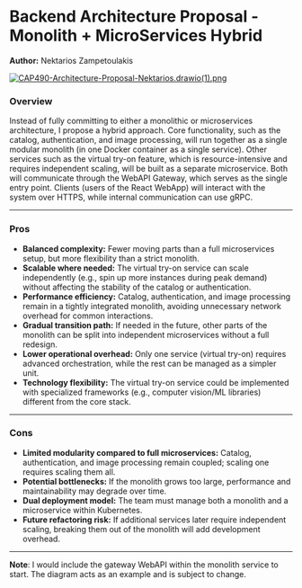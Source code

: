 # Backend Architecture Proposal - Monolith + MicroServices Hybrid

**Author:** Nektarios Zampetoulakis

[![CAP490-Architecture-Proposal-Nektarios.drawio(1).png](https://bookstack.nekzampehomelab.org/uploads/images/gallery/2025-09/scaled-1680-/cap490-architecture-proposal-nektarios-drawio1.png)](https://bookstack.nekzampehomelab.org/uploads/images/gallery/2025-09/cap490-architecture-proposal-nektarios-drawio1.png)

### Overview

Instead of fully committing to either a monolithic or microservices architecture, I propose a hybrid approach. Core functionality, such as the catalog, authentication, and image processing, will run together as a single modular monolith (in one Docker container as a single service). Other services such as the virtual try-on feature, which is resource-intensive and requires independent scaling, will be built as a separate microservice. Both will communicate through the WebAPI Gateway, which serves as the single entry point. Clients (users of the React WebApp) will interact with the system over HTTPS, while internal communication can use gRPC.

---

### Pros

- **Balanced complexity:** Fewer moving parts than a full microservices setup, but more flexibility than a strict monolith.
- **Scalable where needed:** The virtual try-on service can scale independently (e.g., spin up more instances during peak demand) without affecting the stability of the catalog or authentication.
- **Performance efficiency:** Catalog, authentication, and image processing remain in a tightly integrated monolith, avoiding unnecessary network overhead for common interactions.
- **Gradual transition path:** If needed in the future, other parts of the monolith can be split into independent microservices without a full redesign.
- **Lower operational overhead:** Only one service (virtual try-on) requires advanced orchestration, while the rest can be managed as a simpler unit.
- **Technology flexibility:** The virtual try-on service could be implemented with specialized frameworks (e.g., computer vision/ML libraries) different from the core stack.

---

### Cons

- **Limited modularity compared to full microservices:** Catalog, authentication, and image processing remain coupled; scaling one requires scaling them all.
- **Potential bottlenecks:** If the monolith grows too large, performance and maintainability may degrade over time.
- **Dual deployment model:** The team must manage both a monolith and a microservice within Kubernetes.
- **Future refactoring risk:** If additional services later require independent scaling, breaking them out of the monolith will add development overhead.

---

**Note**: I would include the gateway WebAPI within the monolith service to start. The diagram acts as an example and is subject to change.